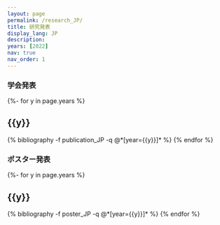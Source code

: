 ```yaml
---
layout: page
permalink: /research_JP/
title: 研究発表
display_lang: JP
description: 
years: [2022]
nav: true
nav_order: 1
---
```

<!-- _pages/publications.md -->


### **学会発表**

<div class="publications">

{%- for y in page.years %}
  <h2 class="year">{{y}}</h2>
  {% bibliography -f publication_JP -q @*[year={{y}}]* %}
{% endfor %}

</div>


### **ポスター発表**

<div class="publications">

{%- for y in page.years %}
  <h2 class="year">{{y}}</h2>
  {% bibliography -f poster_JP -q @*[year={{y}}]* %}
{% endfor %}

</div>
